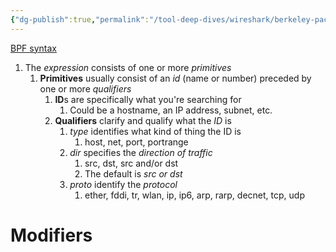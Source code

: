 ```yaml
---
{"dg-publish":true,"permalink":"/tool-deep-dives/wireshark/berkeley-packet-filter-syntax/"}
---
```


[BPF syntax](https://biot.com/capstats/bpf.html)

1. The *expression* consists of one or more *primitives*
	1. **Primitives** usually consist of an *id* (name or number) preceded by one or more *qualifiers*
		1. **ID**s are specifically what you're searching for
			1. Could be a hostname, an IP address, subnet, etc.
		2. **Qualifiers** clarify and qualify what the *ID* is
			1. *type* identifies what kind of thing the ID is
				1. host, net, port, portrange
			2. *dir* specifies the *direction of traffic*
				1. src, dst, src and/or dst
				2. The default is *src or dst*
			3. *proto* identify the *protocol*
				1. ether, fddi, tr, wlan, ip, ip6, arp, rarp, decnet, tcp, udp

# Modifiers
